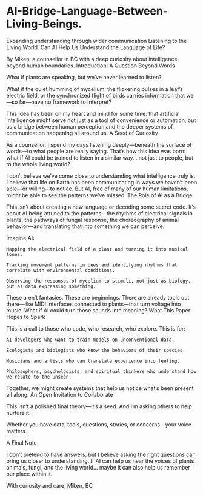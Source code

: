 # AI-Bridge-Language-Between-Living-Beings.
Expanding understanding through wider communication
Listening to the Living World: Can AI Help Us Understand the Language of Life?

By Miken, a counsellor in BC with a deep curiosity about intelligence beyond human boundaries.
Introduction: A Question Beyond Words

What if plants are speaking, but we’ve never learned to listen?

What if the quiet humming of mycelium, the flickering pulses in a leaf’s electric field, or the synchronized flight of birds carries information that we—so far—have no framework to interpret?

This idea has been on my heart and mind for some time: that artificial intelligence might serve not just as a tool of convenience or automation, but as a bridge between human perception and the deeper systems of communication happening all around us.
A Seed of Curiosity

As a counsellor, I spend my days listening deeply—beneath the surface of words—to what people are really saying. That’s how this idea was born: what if AI could be trained to listen in a similar way… not just to people, but to the whole living world?

I don’t believe we’ve come close to understanding what intelligence truly is. I believe that life on Earth has been communicating in ways we haven’t been able—or willing—to notice. But AI, free of many of our human limitations, might be able to see the patterns we’ve missed.
The Role of AI as a Bridge

This isn’t about creating a new language or decoding some secret code. It’s about AI being attuned to the patterns—the rhythms of electrical signals in plants, the pathways of fungal response, the choreography of animal behavior—and translating that into something we can perceive.

Imagine AI:

    Mapping the electrical field of a plant and turning it into musical tones.

    Tracking movement patterns in bees and identifying rhythms that correlate with environmental conditions.

    Observing the responses of mycelium to stimuli, not just as biology, but as data expressing something.

These aren’t fantasies. These are beginnings. There are already tools out there—like MIDI interfaces connected to plants—that turn voltage into music. What if AI could turn those sounds into meaning?
What This Paper Hopes to Spark

This is a call to those who code, who research, who explore. This is for:

    AI developers who want to train models on unconventional data.

    Ecologists and biologists who know the behaviors of their species.

    Musicians and artists who can translate experience into feeling.

    Philosophers, psychologists, and spiritual thinkers who understand how we relate to the unseen.

Together, we might create systems that help us notice what’s been present all along.
An Open Invitation to Collaborate

 This isn’t a polished final theory—it’s a seed. And I’m asking others to help nurture it.

Whether you have data, tools, questions, stories, or concerns—your voice matters.

A Final Note

I don’t pretend to have answers, but I believe asking the right questions can bring us closer to understanding. If AI can help us hear the voices of plants, animals, fungi, and the living world… maybe it can also help us remember our place within it.

With curiosity and care,
Miken, BC

